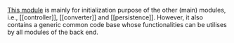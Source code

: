 [This module](https://github.com/dswarm/dswarm/tree/builds/unstable/init) is mainly for initialization purpose of the other (main) modules, i.e., [[controller]], [[converter]] and [[persistence]]. However, it also contains a generic common code base whose functionalities can be utilises by all modules of the back end.